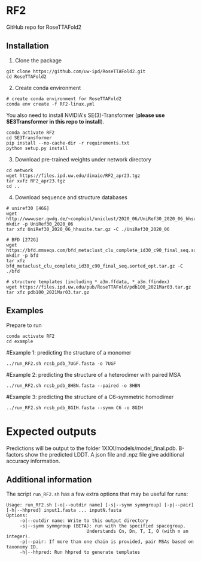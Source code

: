 # RF2
GitHub repo for RoseTTAFold2

## Installation

1. Clone the package
```
git clone https://github.com/uw-ipd/RoseTTAFold2.git
cd RoseTTAFold2
```

2. Create conda environment
```
# create conda environment for RoseTTAFold2
conda env create -f RF2-linux.yml
```
You also need to install NVIDIA's SE(3)-Transformer (**please use SE3Transformer in this repo to install**).
```
conda activate RF2
cd SE3Transformer
pip install --no-cache-dir -r requirements.txt
python setup.py install
```

3. Download pre-trained weights under network directory
```
cd network
wget https://files.ipd.uw.edu/dimaio/RF2_apr23.tgz
tar xvfz RF2_apr23.tgz
cd ..
```

4. Download sequence and structure databases
```
# uniref30 [46G]
wget http://wwwuser.gwdg.de/~compbiol/uniclust/2020_06/UniRef30_2020_06_hhsuite.tar.gz
mkdir -p UniRef30_2020_06
tar xfz UniRef30_2020_06_hhsuite.tar.gz -C ./UniRef30_2020_06

# BFD [272G]
wget https://bfd.mmseqs.com/bfd_metaclust_clu_complete_id30_c90_final_seq.sorted_opt.tar.gz
mkdir -p bfd
tar xfz bfd_metaclust_clu_complete_id30_c90_final_seq.sorted_opt.tar.gz -C ./bfd

# structure templates (including *_a3m.ffdata, *_a3m.ffindex)
wget https://files.ipd.uw.edu/pub/RoseTTAFold/pdb100_2021Mar03.tar.gz
tar xfz pdb100_2021Mar03.tar.gz
```

## Examples
Prepare to run
```
conda activate RF2
cd example
```

#Example 1: predicting the structure of a monomer
```
../run_RF2.sh rcsb_pdb_7UGF.fasta -o 7UGF
```

#Example 2: predicting the structure of a heterodimer with paired MSA
```
../run_RF2.sh rcsb_pdb_8HBN.fasta --paired -o 8HBN
```

#Example 3: predicting the structure of a C6-symmetric homodimer
```
../run_RF2.sh rcsb_pdb_8GIH.fasta --symm C6 -o 8GIH
```

# Expected outputs
Predictions will be output to the folder 1XXX/models/model_final.pdb.  B-factors show the predicted LDDT.
A json file and .npz file give additional accuracy information.

## Additional information
The script `run_RF2.sh` has a few extra options that may be useful for runs:
```
Usage: run_RF2.sh [-o|--outdir name] [-s|--symm symmgroup] [-p|--pair] [-h|--hhpred] input1.fasta ... inputN.fasta
Options:
     -o|--outdir name: Write to this output directory
     -s|--symm symmgroup (BETA): run with the specified spacegroup.
                              Understands Cn, Dn, T, I, O (with n an integer).
     -p|--pair: If more than one chain is provided, pair MSAs based on taxonomy ID.
     -h|--hhpred: Run hhpred to generate templates
```
